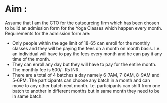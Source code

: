 # Aim : 
Assume that I am the CTO for the outsourcing firm which has been chosen to build an admission form for the Yoga Classes which happen every month. Requirements for the admission form are:

* Only people within the age limit of 18-65 can enroll for the monthly classes and they will be paying the fees on a month on month basis. I.e. an individual will have to pay the fees every month and he can pay it any time of the month.
* They can enroll any day but they will have to pay for the entire month. The monthly fee is 500/- Rs INR.
* There are a total of 4 batches a day namely 6-7AM, 7-8AM, 8-9AM and 5-6PM. The participants can choose any batch in a month and can move to any other batch next month. I.e. participants can shift from one batch to another in different months but in same month they need to be in same batch.
